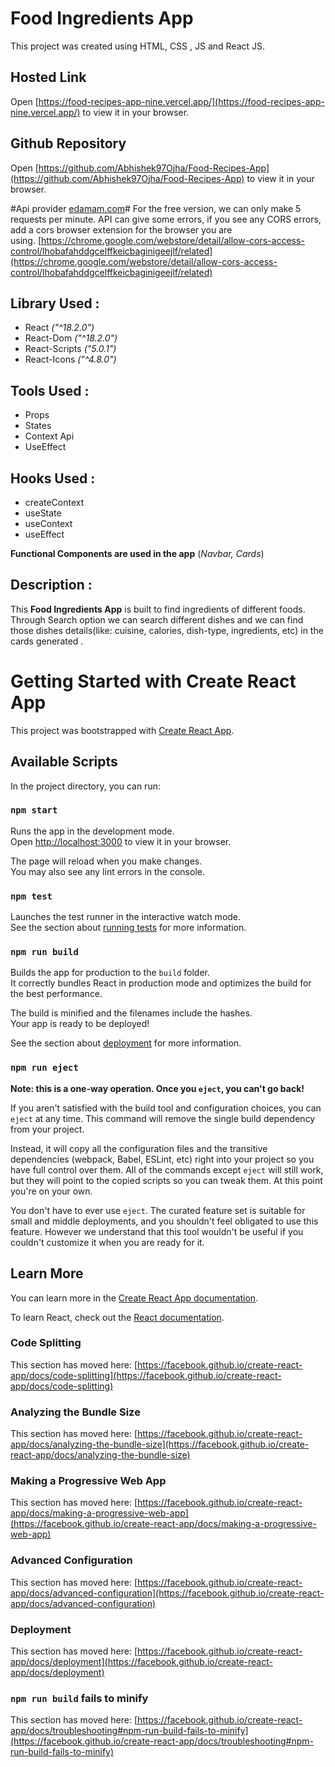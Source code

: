 # Food Ingredients App

This project was created using HTML, CSS , JS and React JS.

## Hosted Link

Open [https://food-recipes-app-nine.vercel.app/](https://food-recipes-app-nine.vercel.app/) to view it in your browser.

## Github Repository

Open [https://github.com/Abhishek97Ojha/Food-Recipes-App](https://github.com/Abhishek97Ojha/Food-Recipes-App) to view it in your browser.

#Api provider [edamam.com](edamam.com)#
For the free version, we can only make 5 requests per minute.
API can give some errors, if you see any CORS errors, add a cors browser extension for the browser you are using. [https://chrome.google.com/webstore/detail/allow-cors-access-control/lhobafahddgcelffkeicbaginigeejlf/related](https://chrome.google.com/webstore/detail/allow-cors-access-control/lhobafahddgcelffkeicbaginigeejlf/related)

## Library Used :
- React *("^18.2.0")*
- React-Dom *("^18.2.0")*
- React-Scripts *("5.0.1")*
- React-Icons *("^4.8.0")*

## Tools Used :

- Props
- States
- Context Api
- UseEffect

## Hooks Used :

- createContext
- useState
- useContext
- useEffect

**Functional Components are used in the app** (*Navbar, Cards*)

## Description :

This **Food Ingredients App** is built to find ingredients of different foods.
Through Search option we can search different dishes and we can find those dishes details(like: cuisine, calories, dish-type, ingredients, etc) in the cards generated .

# Getting Started with Create React App

This project was bootstrapped with [Create React App](https://github.com/facebook/create-react-app).

## Available Scripts

In the project directory, you can run:

### `npm start`

Runs the app in the development mode.\
Open [http://localhost:3000](http://localhost:3000) to view it in your browser.

The page will reload when you make changes.\
You may also see any lint errors in the console.

### `npm test`

Launches the test runner in the interactive watch mode.\
See the section about [running tests](https://facebook.github.io/create-react-app/docs/running-tests) for more information.

### `npm run build`

Builds the app for production to the `build` folder.\
It correctly bundles React in production mode and optimizes the build for the best performance.

The build is minified and the filenames include the hashes.\
Your app is ready to be deployed!

See the section about [deployment](https://facebook.github.io/create-react-app/docs/deployment) for more information.

### `npm run eject`

**Note: this is a one-way operation. Once you `eject`, you can't go back!**

If you aren't satisfied with the build tool and configuration choices, you can `eject` at any time. This command will remove the single build dependency from your project.

Instead, it will copy all the configuration files and the transitive dependencies (webpack, Babel, ESLint, etc) right into your project so you have full control over them. All of the commands except `eject` will still work, but they will point to the copied scripts so you can tweak them. At this point you're on your own.

You don't have to ever use `eject`. The curated feature set is suitable for small and middle deployments, and you shouldn't feel obligated to use this feature. However we understand that this tool wouldn't be useful if you couldn't customize it when you are ready for it.

## Learn More

You can learn more in the [Create React App documentation](https://facebook.github.io/create-react-app/docs/getting-started).

To learn React, check out the [React documentation](https://reactjs.org/).

### Code Splitting

This section has moved here: [https://facebook.github.io/create-react-app/docs/code-splitting](https://facebook.github.io/create-react-app/docs/code-splitting)

### Analyzing the Bundle Size

This section has moved here: [https://facebook.github.io/create-react-app/docs/analyzing-the-bundle-size](https://facebook.github.io/create-react-app/docs/analyzing-the-bundle-size)

### Making a Progressive Web App

This section has moved here: [https://facebook.github.io/create-react-app/docs/making-a-progressive-web-app](https://facebook.github.io/create-react-app/docs/making-a-progressive-web-app)

### Advanced Configuration

This section has moved here: [https://facebook.github.io/create-react-app/docs/advanced-configuration](https://facebook.github.io/create-react-app/docs/advanced-configuration)

### Deployment

This section has moved here: [https://facebook.github.io/create-react-app/docs/deployment](https://facebook.github.io/create-react-app/docs/deployment)

### `npm run build` fails to minify

This section has moved here: [https://facebook.github.io/create-react-app/docs/troubleshooting#npm-run-build-fails-to-minify](https://facebook.github.io/create-react-app/docs/troubleshooting#npm-run-build-fails-to-minify)
